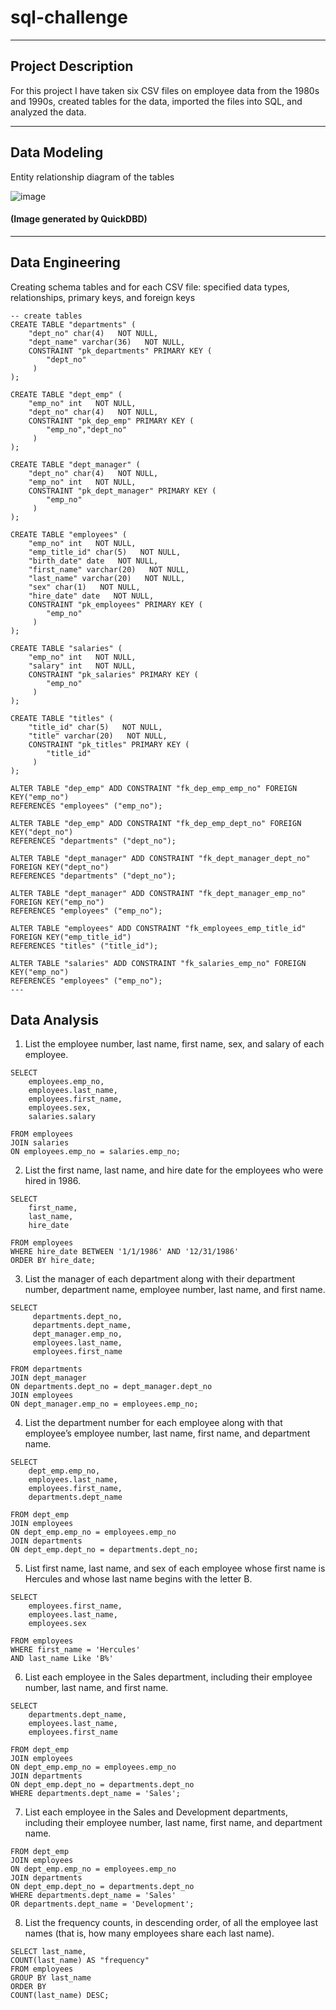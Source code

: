 # sql-challenge
---
## Project Description
For this project I have taken six CSV files on employee data from the 1980s and 1990s, created tables for the data, imported the files into SQL, and analyzed the data.  

---
## Data Modeling
Entity relationship diagram of the tables

![image](https://github.com/Faith-Hall/sql-challenge/assets/135525815/8a9c9be7-b013-474a-91c7-56c0289418cf)

#### (Image generated by QuickDBD)
---
## Data Engineering
Creating schema tables and for each CSV file: specified data types, relationships, primary keys, and foreign keys

```
-- create tables
CREATE TABLE "departments" (
    "dept_no" char(4)   NOT NULL,
    "dept_name" varchar(36)   NOT NULL,
    CONSTRAINT "pk_departments" PRIMARY KEY (
        "dept_no"
     )
);

CREATE TABLE "dept_emp" (
    "emp_no" int   NOT NULL,
    "dept_no" char(4)   NOT NULL,
    CONSTRAINT "pk_dep_emp" PRIMARY KEY (
        "emp_no","dept_no"
     )
);

CREATE TABLE "dept_manager" (
    "dept_no" char(4)   NOT NULL,
    "emp_no" int   NOT NULL,
    CONSTRAINT "pk_dept_manager" PRIMARY KEY (
        "emp_no"
     )
);

CREATE TABLE "employees" (
    "emp_no" int   NOT NULL,
    "emp_title_id" char(5)   NOT NULL,
    "birth_date" date   NOT NULL,
    "first_name" varchar(20)   NOT NULL,
    "last_name" varchar(20)   NOT NULL,
    "sex" char(1)   NOT NULL,
    "hire_date" date   NOT NULL,
    CONSTRAINT "pk_employees" PRIMARY KEY (
        "emp_no"
     )
);

CREATE TABLE "salaries" (
    "emp_no" int   NOT NULL,
    "salary" int   NOT NULL,
    CONSTRAINT "pk_salaries" PRIMARY KEY (
        "emp_no"
     )
);

CREATE TABLE "titles" (
    "title_id" char(5)   NOT NULL,
    "title" varchar(20)   NOT NULL,
    CONSTRAINT "pk_titles" PRIMARY KEY (
        "title_id"
     )
);

ALTER TABLE "dep_emp" ADD CONSTRAINT "fk_dep_emp_emp_no" FOREIGN KEY("emp_no")
REFERENCES "employees" ("emp_no");

ALTER TABLE "dep_emp" ADD CONSTRAINT "fk_dep_emp_dept_no" FOREIGN KEY("dept_no")
REFERENCES "departments" ("dept_no");

ALTER TABLE "dept_manager" ADD CONSTRAINT "fk_dept_manager_dept_no" FOREIGN KEY("dept_no")
REFERENCES "departments" ("dept_no");

ALTER TABLE "dept_manager" ADD CONSTRAINT "fk_dept_manager_emp_no" FOREIGN KEY("emp_no")
REFERENCES "employees" ("emp_no");

ALTER TABLE "employees" ADD CONSTRAINT "fk_employees_emp_title_id" FOREIGN KEY("emp_title_id")
REFERENCES "titles" ("title_id");

ALTER TABLE "salaries" ADD CONSTRAINT "fk_salaries_emp_no" FOREIGN KEY("emp_no")
REFERENCES "employees" ("emp_no");
---
```
## Data Analysis
1. List the employee number, last name, first name, sex, and salary of each employee.
```
SELECT 
	employees.emp_no, 
	employees.last_name, 
	employees.first_name, 
	employees.sex, 
	salaries.salary
	
FROM employees
JOIN salaries
ON employees.emp_no = salaries.emp_no;
```

2. List the first name, last name, and hire date for the employees who were hired in 1986.
```
SELECT 
	first_name, 
	last_name, 
	hire_date 
	
FROM employees
WHERE hire_date BETWEEN '1/1/1986' AND '12/31/1986'
ORDER BY hire_date;
```

3. List the manager of each department along with their department number, department name, employee number, last name, and first name.
```
SELECT 
	 departments.dept_no, 
	 departments.dept_name, 
	 dept_manager.emp_no, 
	 employees.last_name, 
	 employees.first_name
	 
FROM departments
JOIN dept_manager
ON departments.dept_no = dept_manager.dept_no
JOIN employees
ON dept_manager.emp_no = employees.emp_no;
```
4. List the department number for each employee along with that employee’s employee number, last name, first name, and department name.
```
SELECT 
	dept_emp.emp_no, 
	employees.last_name, 
	employees.first_name, 
	departments.dept_name
	
FROM dept_emp
JOIN employees
ON dept_emp.emp_no = employees.emp_no
JOIN departments
ON dept_emp.dept_no = departments.dept_no;
```
5. List first name, last name, and sex of each employee whose first name is Hercules and whose last name begins with the letter B.
```
SELECT 
	employees.first_name, 
	employees.last_name, 
	employees.sex
	
FROM employees
WHERE first_name = 'Hercules'
AND last_name Like 'B%'
```
6. List each employee in the Sales department, including their employee number, last name, and first name.
```
SELECT 
	departments.dept_name, 
	employees.last_name, 
	employees.first_name
	
FROM dept_emp
JOIN employees
ON dept_emp.emp_no = employees.emp_no
JOIN departments
ON dept_emp.dept_no = departments.dept_no
WHERE departments.dept_name = 'Sales';
```
7. List each employee in the Sales and Development departments, including their employee number, last name, first name, and department name.
```
FROM dept_emp
JOIN employees
ON dept_emp.emp_no = employees.emp_no
JOIN departments
ON dept_emp.dept_no = departments.dept_no
WHERE departments.dept_name = 'Sales' 
OR departments.dept_name = 'Development';
```
8. List the frequency counts, in descending order, of all the employee last names (that is, how many employees share each last name).
```
SELECT last_name,
COUNT(last_name) AS "frequency"
FROM employees
GROUP BY last_name
ORDER BY
COUNT(last_name) DESC;
```
